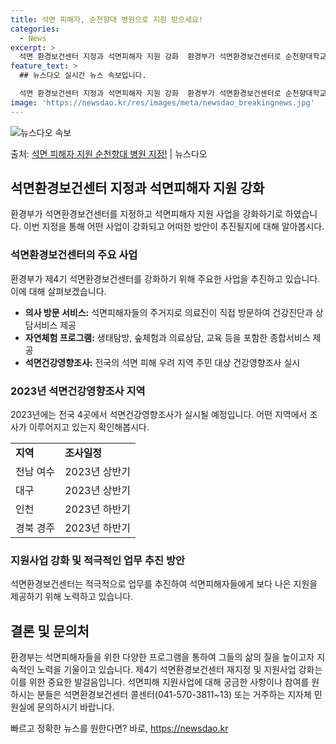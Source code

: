 ```yaml
---
title: 석면 피해자, 순천향대 병원으로 지원 받으세요!
categories:
  - News
excerpt: >
  석면 환경보건센터 지정과 석면피해자 지원 강화  환경부가 석면환경보건센터로 순천향대학교 천안병원을 지정하고 …
feature_text: >
  ## 뉴스다오 실시간 뉴스 속보입니다.

  석면 환경보건센터 지정과 석면피해자 지원 강화  환경부가 석면환경보건센터로 순천향대학교 천안병원을 지정하고 …
image: 'https://newsdao.kr/res/images/meta/newsdao_breakingnews.jpg'
---
```


![뉴스다오 속보](https://newsdao.kr/res/images/meta/newsdao_breakingnews.jpg)

<p>출처: <a href="https://newsdao.kr/4176" rel="dofollow">석면 피해자 지원 순천향대 병원 지정!</a> | 뉴스다오</p>

<h2 data-ke-size="size26">석면환경보건센터 지정과 석면피해자 지원 강화</h2>
환경부가 석면환경보건센터를 지정하고 석면피해자 지원 사업을 강화하기로 하였습니다. 이번 지정을 통해 어떤 사업이 강화되고 어떠한 방안이 추진될지에 대해 알아봅시다.

<h3>석면환경보건센터의 주요 사업</h3>
환경부가 제4기 석면환경보건센터를 강화하기 위해 주요한 사업을 추진하고 있습니다. 이에 대해 살펴보겠습니다.

<ul>
    <li><b>의사 방문 서비스:</b> 석면피해자들의 주거지로 의료진이 직접 방문하여 건강진단과 상담서비스 제공</li>
    <li><b>자연체험 프로그램:</b> 생태탐방, 숲체험과 의료상담, 교육 등을 포함한 종합서비스 제공</li>
    <li><b>석면건강영향조사:</b> 전국의 석면 피해 우려 지역 주민 대상 건강영향조사 실시</li>
</ul>

<h3>2023년 석면건강영향조사 지역</h3>
2023년에는 전국 4곳에서 석면건강영향조사가 실시될 예정입니다. 어떤 지역에서 조사가 이루어지고 있는지 확인해봅시다.

<table>
    <tr>
        <td><b>지역</b></td>
        <td><b>조사일정</b></td>
    </tr>
    <tr>
        <td>전남 여수</td>
        <td>2023년 상반기</td>
    </tr>
    <tr>
        <td>대구</td>
        <td>2023년 상반기</td>
    </tr>
    <tr>
        <td>인천</td>
        <td>2023년 하반기</td>
    </tr>
    <tr>
        <td>경북 경주</td>
        <td>2023년 하반기</td>
    </tr>
</table>

<h3>지원사업 강화 및 적극적인 업무 추진 방안</h3>
석면환경보건센터는 적극적으로 업무를 추진하여 석면피해자들에게 보다 나은 지원을 제공하기 위해 노력하고 있습니다.

<h2 data-ke-size="size26">결론 및 문의처</h2>
환경부는 석면피해자들을 위한 다양한 프로그램을 통하여 그들의 삶의 질을 높이고자 지속적인 노력을 기울이고 있습니다. 제4기 석면환경보건센터 재지정 및 지원사업 강화는 이를 위한 중요한 발걸음입니다. 석면피해 지원사업에 대해 궁금한 사항이나 참여를 원하시는 분들은 석면환경보건센터 콜센터(041-570-3811~13) 또는 거주하는 지자체 민원실에 문의하시기 바랍니다.

<p data-ke-size="size16"></p> 

빠르고 정확한 뉴스를 원한다면? 바로, <a href="https://newsdao.kr" rel="dofollow">https://newsdao.kr</a>


